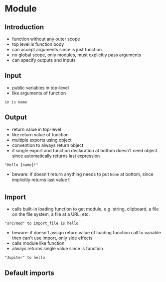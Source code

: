 # Module



## Introduction

- function without any outer scope
- top level is function body
- can accept arguments since is just function
- no global scope, only modules, must explicitly pass arguments
- can specify outputs and inputs



## Input

- public variables in top-level
- like arguments of function

```
in is name
```



## Output

- return value in top-level
- like return value of function
- multiple exports using object
- convention to always return object
- if single export and function declaration at bottom doesn't need object since automatically returns last expression

```￼
"Hello {name}!"
```

- beware: if doesn't return anything needs to put `None` at bottom, since implicitly returns last value ❗️



## Import

- calls built-in loading function to get module, e.g. string, clipboard, a file on the file system, a file at a URL, etc.

```
"src/mod" to import_file is hello
```

- beware: if doesn't assign return value of loading function call to variable then can't use import, only side effects
- calls module like function
- always returns single value since is function

```
"Jupiter" to hello
```



## Default imports

<!-- todo: what is imported by default? e.g. built-in data type objects?
how is it determined? e.g. via a config, via version number? -->
